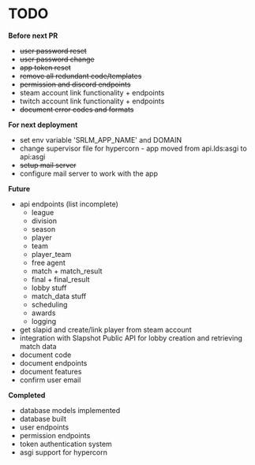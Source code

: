 # TODO

**Before next PR**
 - ~~user password reset~~
 - ~~user password change~~
 - ~~app token reset~~
 - ~~remove all redundant code/templates~~
 - ~~permission and discord endpoints~~
 - steam account link functionality + endpoints
 - twitch account link functionality + endpoints
 - ~~document error codes and formats~~


**For next deployment**
 - set env variable 'SRLM_APP_NAME' and DOMAIN
 - change supervisor file for hypercorn - app moved from api.lds:asgi to api:asgi
 - ~~setup mail server~~
 - configure mail server to work with the app


**Future**
 - api endpoints (list incomplete)
   - league
   - division
   - season
   - player
   - team
   - player_team
   - free agent
   - match + match_result
   - final + final_result
   - lobby stuff
   - match_data stuff
   - scheduling
   - awards
   - logging
 - get slapid and create/link player from steam account  
 - integration with Slapshot Public API for lobby creation and retrieving match data
 - document code
 - document endpoints
 - document features
 - confirm user email

**Completed**
 - database models implemented
 - database built
 - user endpoints
 - permission endpoints
 - token authentication system
 - asgi support for hypercorn